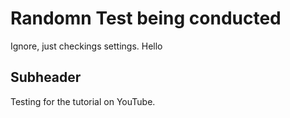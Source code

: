 # Randomn Test being conducted 

Ignore, just checkings settings. Hello

## Subheader 

Testing for the tutorial on YouTube. 
 